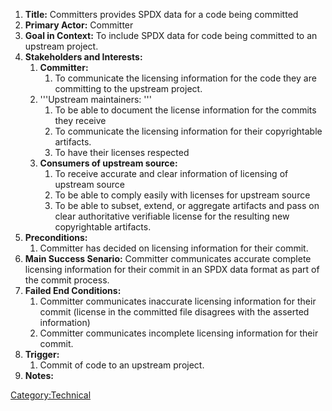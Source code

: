 1.  **Title:** Committers provides SPDX data for a code being committed
2.  **Primary Actor:** Committer
3.  **Goal in Context:** To include SPDX data for code being committed
    to an upstream project.
4.  **Stakeholders and Interests:**
    1.  **Committer:**
        1.  To communicate the licensing information for the code they
            are committing to the upstream project.
    2.  '''Upstream maintainers: '''
        1.  To be able to document the license information for the
            commits they receive
        2.  To communicate the licensing information for their
            copyrightable artifacts.
        3.  To have their licenses respected
    3.  **Consumers of upstream source:**
        1.  To receive accurate and clear information of licensing of
            upstream source
        2.  To be able to comply easily with licenses for upstream
            source
        3.  To be able to subset, extend, or aggregate artifacts and
            pass on clear authoritative verifiable license for the
            resulting new copyrightable artifacts.
5.  **Preconditions:**
    1.  Committer has decided on licensing information for their commit.
6.  **Main Success Senario:** Committer communicates accurate complete
    licensing information for their commit in an SPDX data format as
    part of the commit process.
7.  **Failed End Conditions:**
    1.  Committer communicates inaccurate licensing information for
        their commit (license in the committed file disagrees with the
        asserted information)
    2.  Committer communicates incomplete licensing information for
        their commit.
8.  **Trigger:**
    1.  Commit of code to an upstream project.
9.  **Notes:**

[Category:Technical](Category:Technical "wikilink")
